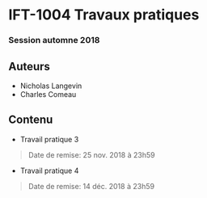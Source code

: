 # IFT-1004 Travaux pratiques

### Session automne 2018

## Auteurs
- Nicholas Langevin
- Charles Comeau 

## Contenu
- Travail pratique 3
> Date de remise: 25 nov. 2018 à 23h59
- Travail pratique 4
> Date de remise: 14 déc. 2018 à 23h59
